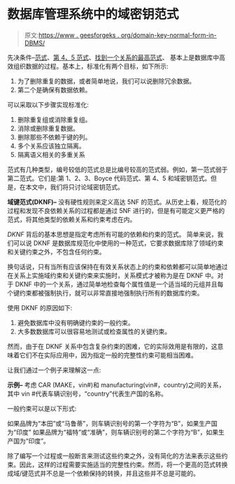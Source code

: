 # 数据库管理系统中的域密钥范式

> 原文:[https://www . geesforgeks . org/domain-key-normal-form-in-DBMS/](https://www.geeksforgeeks.org/domain-key-normal-form-in-dbms/)

先决条件–[范式](https://www.geeksforgeeks.org/database-normalization-normal-forms/)、[第 4、5 范式](https://www.geeksforgeeks.org/dbms-introduction-of-4th-and-5th-normal-form/)、[找到一个关系的最高范式](https://www.geeksforgeeks.org/how-to-find-the-highest-normal-form-of-a-relation/)、
基本上是数据库中高效组织数据的过程。基本上，标准化有两个目标，如下所示:

1.  为了删除重复的数据，或者简单地说，我们可以说删除冗余数据。
2.  第二个是确保有数据依赖。

可以采取以下步骤实现标准化:

1.  删除重复组或消除重复组。
2.  消除或删除重复数据。
3.  删除那些不依赖于键的列。
4.  多个关系应该独立隔离。
5.  隔离语义相关的多重关系

范式有几种类型，编号较低的范式总是比编号较高的范式弱。例如，第一范式弱于第二范式。它们是:第 1、2、3、Boyce 代码范式、第 4、5 和域密钥范式。但是，在本文中，我们将只讨论域密钥范式。

**域键范式(DKNF)–**
没有硬性规则来定义高达 5NF 的范式。从历史上看，规范化的过程和发现不良依赖关系的过程都是通过 5NF 进行的，但是有可能定义更严格的范式，将其他类型的依赖关系和约束考虑在内。

*DKNF* 背后的基本思想是指定考虑所有可能的依赖和约束的范式。
简单来说，我们可以说 DKNF 是数据库规范化中使用的一种范式，它要求数据库除了领域约束和关键约束之外，不包含任何约束。

换句话说，只有当所有应该保持在有效关系状态上的约束和依赖都可以简单地通过在关系上实施域约束和关键约束来实施时，关系模式才被称为是在 DKNF 中。对于 DKNF 中的一个关系，通过简单地检查每个属性值是一个适当域的元组并且每个键约束都被强制执行，就可以非常直接地强制执行所有的数据库约束。

使用 DKNF 的原因如下:

1.  避免数据库中没有明确键约束的一般约束。
2.  大多数数据库可以很容易地测试或检查属性的关键约束。

然而，由于在 DKNF 关系中包含复杂约束的困难，它的实际效用是有限的，这意味着它们不在实际应用中，因为指定一般的完整性约束可能相当困难。

让我们通过一个例子来理解这一点:

**示例–**
考虑 CAR (MAKE，vin#)和 manufacturing(vin#，country)之间的关系，
其中 vin #代表车辆识别号，“country”代表生产国的名称。

一般约束可以是以下形式:

如果品牌为“本田”或“马鲁蒂”，则车辆识别号的第一个字符为“B”，如果生产国为“印度”
如果品牌为“福特”或“准确”，则车辆识别号的第二个字符为“B”，如果生产国为“印度”。

除了编写一个过程或一般断言来测试这些约束之外，没有简化的方法来表示这些约束。因此，这样的过程需要实施适当的完整性约束。然而，将一个更高的范式转换成域/键范式并不总是一个依赖保持的转换，并且这些并不总是可能的。